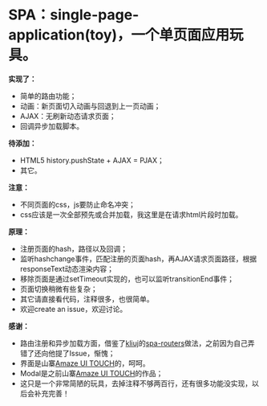 
# SPA：single-page-application(toy)，一个单页面应用玩具。

**实现了：**
* 简单的路由功能；
* 动画：新页面切入动画与回退到上一页动画；
* AJAX：无刷新动态请求页面；
* 回调异步加载脚本。

**待添加：**
* HTML5 history.pushState + AJAX = PJAX；
* 其它。

**注意：**
* 不同页面的css，js要防止命名冲突；
* css应该是一次全部预先或合并加载，我这里是在请求html片段时加载。

**原理：**
* 注册页面的hash，路径以及回调；
* 监听hashchange事件，匹配注册的页面hash，再AJAX请求页面路径，根据responseText动态渲染内容；
* 移除页面是通过setTimeout实现的，也可以监听transitionEnd事件；
* 页面切换稍微有些复杂；
* 其它请直接看代码，注释很多，也很简单。
* 欢迎create an issue，欢迎讨论。

**感谢：**
* 路由注册和异步加载方面，借鉴了[kliuj](https://github.com/kliuj)的[spa-routers](https://github.com/kliuj/spa-routers)做法，之前因为自己弄错了还向他提了Issue，惭愧；
* 界面是山寨[Amaze UI TOUCH](http://t.amazeui.org/)的，呵呵。
* Modal是之前山寨[Amaze UI TOUCH](http://t.amazeui.org/)的作品；
* 这只是一个非常简陋的玩具，去掉注释不够两百行，还有很多功能没实现，以后会补充完善！
